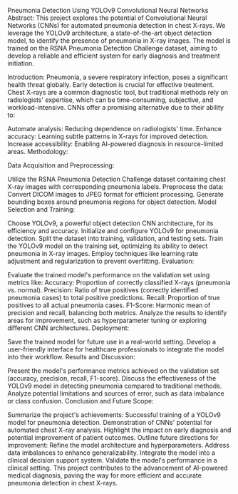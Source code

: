 Pneumonia Detection Using YOLOv9 Convolutional Neural Networks
Abstract: This project explores the potential of Convolutional Neural Networks (CNNs) for automated pneumonia detection in chest X-rays. We leverage the YOLOv9 architecture, a state-of-the-art object detection model, to identify the presence of pneumonia in X-ray images. The model is trained on the RSNA Pneumonia Detection Challenge dataset, aiming to develop a reliable and efficient system for early diagnosis and treatment initiation.

Introduction: Pneumonia, a severe respiratory infection, poses a significant health threat globally. Early detection is crucial for effective treatment. Chest X-rays are a common diagnostic tool, but traditional methods rely on radiologists' expertise, which can be time-consuming, subjective, and workload-intensive. CNNs offer a promising alternative due to their ability to:

Automate analysis: Reducing dependence on radiologists' time.
Enhance accuracy: Learning subtle patterns in X-rays for improved detection.
Increase accessibility: Enabling AI-powered diagnosis in resource-limited areas.
Methodology:

Data Acquisition and Preprocessing:

Utilize the RSNA Pneumonia Detection Challenge dataset containing chest X-ray images with corresponding pneumonia labels.
Preprocess the data:
Convert DICOM images to JPEG format for efficient processing.
Generate bounding boxes around pneumonia regions for object detection.
Model Selection and Training:

Choose YOLOv9, a powerful object detection CNN architecture, for its efficiency and accuracy.
Initialize and configure YOLOv9 for pneumonia detection.
Split the dataset into training, validation, and testing sets.
Train the YOLOv9 model on the training set, optimizing its ability to detect pneumonia in X-ray images.
Employ techniques like learning rate adjustment and regularization to prevent overfitting.
Evaluation:

Evaluate the trained model's performance on the validation set using metrics like:
Accuracy: Proportion of correctly classified X-rays (pneumonia vs. normal).
Precision: Ratio of true positives (correctly identified pneumonia cases) to total positive predictions.
Recall: Proportion of true positives to all actual pneumonia cases.
F1-Score: Harmonic mean of precision and recall, balancing both metrics.
Analyze the results to identify areas for improvement, such as hyperparameter tuning or exploring different CNN architectures.
Deployment:

Save the trained model for future use in a real-world setting.
Develop a user-friendly interface for healthcare professionals to integrate the model into their workflow.
Results and Discussion:

Present the model's performance metrics achieved on the validation set (accuracy, precision, recall, F1-score).
Discuss the effectiveness of the YOLOv9 model in detecting pneumonia compared to traditional methods.
Analyze potential limitations and sources of error, such as data imbalance or class confusion.
Conclusion and Future Scope:

Summarize the project's achievements:
Successful training of a YOLOv9 model for pneumonia detection.
Demonstration of CNNs' potential for automated chest X-ray analysis.
Highlight the impact on early diagnosis and potential improvement of patient outcomes.
Outline future directions for improvement:
Refine the model architecture and hyperparameters.
Address data imbalances to enhance generalizability.
Integrate the model into a clinical decision support system.
Validate the model's performance in a clinical setting.
This project contributes to the advancement of AI-powered medical diagnosis, paving the way for more efficient and accurate pneumonia detection in chest X-rays.
